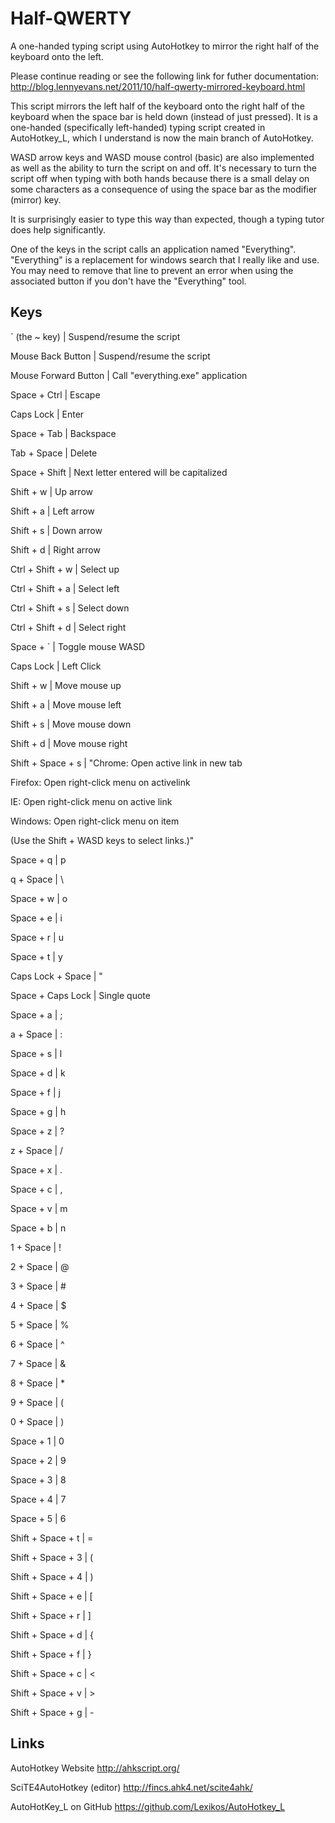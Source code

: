 # Half-QWERTY
A one-handed typing script using AutoHotkey to mirror the right half of the keyboard onto the left.

Please continue reading or see the following link for futher documentation:
http://blog.lennyevans.net/2011/10/half-qwerty-mirrored-keyboard.html

This script mirrors the left half of the keyboard onto the right half of the keyboard when the space bar is held down (instead of just pressed).  It is a one-handed (specifically left-handed) typing script created in AutoHotkey_L, which I understand is now the main branch of AutoHotkey.

WASD arrow keys and WASD mouse control (basic) are also implemented as well as the ability to turn the script on and off.  It's necessary to turn the script off when typing with both hands because there is a small delay on some characters as a consequence of using the space bar as the modifier (mirror) key.

It is surprisingly easier to type this way than expected, though a typing tutor does help significantly.

One of the keys in the script calls an application named "Everything".  "Everything" is a replacement for windows search that I really like and use.  You may need to remove that line to prevent an error when using the associated button if you don't have the "Everything" tool.


Keys
----
` (the ~ key)	   |   	Suspend/resume the script

Mouse Back Button	   |   	Suspend/resume the script

Mouse Forward Button	   |   	Call "everything.exe" application

Space + Ctrl	   |   	Escape

Caps Lock	   |   	Enter

Space + Tab	   |   	Backspace

Tab + Space	   |   	Delete

Space + Shift	   |   	Next letter entered will be capitalized

Shift + w	   |   	Up arrow

Shift + a	   |   	Left arrow

Shift + s	   |   	Down arrow

Shift + d	   |   	Right arrow

Ctrl + Shift + w	   |   	Select up

Ctrl + Shift + a	   |   	Select left

Ctrl + Shift + s	   |   	Select down

Ctrl + Shift + d	   |   	Select right

Space + `	   |   	Toggle mouse WASD

Caps Lock	   |   	Left Click

Shift + w	   |   	Move mouse up

Shift + a	   |   	Move mouse left

Shift + s	   |   	Move mouse down

Shift + d	   |   	Move mouse right

Shift + Space + s	   |   	"Chrome:  Open active link in new tab

Firefox:  Open right-click menu on activelink

IE:  Open right-click menu on active link

Windows:  Open right-click menu on item

(Use the Shift + WASD keys to select links.)"

Space + q	   |   	p

q + Space	   |   	\

Space + w	   |   	o

Space + e	   |   	i

Space + r	   |   	u

Space + t	   |   	y

Caps Lock + Space	   |   	"

Space + Caps Lock	   |   	Single quote

Space + a	   |   	;

a + Space	   |   	:

Space + s	   |   	l

Space + d	   |   	k

Space + f	   |   	j

Space + g	   |   	h

Space + z	   |   	?

z + Space	   |   	/

Space + x	   |   	.

Space + c	   |   	,

Space + v	   |   	m

Space + b	   |   	n

1 + Space	   |   	!

2 + Space	   |   	@

3 + Space	   |   	#

4 + Space	   |   	$

5 + Space	   |   	%

6 + Space	   |   	^

7 + Space	   |   	&

8 + Space	   |   	*

9 + Space	   |   	(

0 + Space	   |   	)

Space + 1	   |   	0

Space + 2	   |   	9

Space + 3	   |   	8

Space + 4	   |   	7

Space + 5	   |   	6

Shift + Space + t	   |   	=

Shift + Space + 3	   |   	(

Shift + Space + 4	   |   	)

Shift + Space + e	   |   	[

Shift + Space + r	   |   	]

Shift + Space + d	   |   	{

Shift + Space + f	   |   	}

Shift + Space + c	   |   	<

Shift + Space + v	   |   	>

Shift + Space + g	   |   	-



Links
-----
AutoHotkey Website
http://ahkscript.org/

SciTE4AutoHotkey (editor)
http://fincs.ahk4.net/scite4ahk/

AutoHotKey_L on GitHub
https://github.com/Lexikos/AutoHotkey_L

